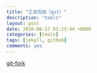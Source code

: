 ```yaml
---
title: "工具包括（git）"
description: "tools"
layout: post
date: 2016-06-17 03:23:44 +0800
categories: [tools]
tags: [jekyll, github]
comments: yes
---
```

<a href="https://gaohaoyang.github.io/2015/04/12/Syncing-a-fork/">git-fork</a>
